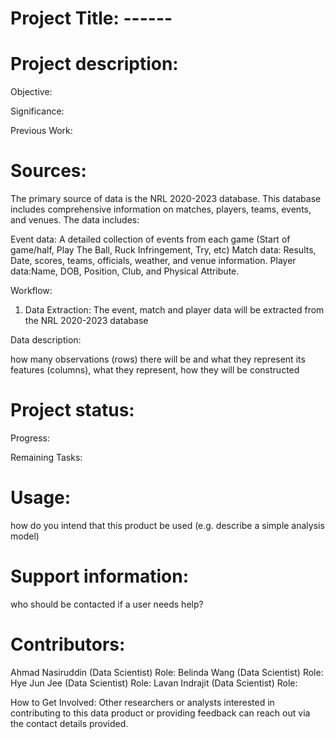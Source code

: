 # Project Title: ------

# Project description:

Objective:

<!-- The objective of this project is to develop a data product that captures detailed match and player-level data from the NRL Women's Elite competition, suitable for use in predictive modeling and statistical analysis. The data will be organized into a structured dataframe ready for use by analysts, researchers, and other interested parties for tasks such as performance evaluation, player comparison, and match outcome prediction. -->

Significance:

<!-- This data product is significant as it provides detailed insights into player performance and match events that can be used to inform decision-making within professional rugby league. By creating a comprehensive dataset, stakeholders such as coaches, analysts, and sports scientists can better understand key aspects of game dynamics, player contributions, and team strategies. This will enhance the predictive modeling capabilities within the sport. -->

Previous Work:

<!-- This data product builds on previous research into rugby league performance analysis, which has traditionally focused on male competitions. There is a growing interest in developing analytical models for women's sports, where data availability has been limited. Our project will expand the data landscape for the NRL Women's Elite competition by incorporating match events, player positions, physical attributes, and possession metrics. -->

# Sources: 

The primary source of data is the NRL 2020-2023 database. This database includes comprehensive information on matches, players, teams, events, and venues. The data includes:

Event data: A detailed collection of events from each game (Start of game/half, Play The Ball, Ruck Infringement, Try, etc)
Match data: Results, Date, scores, teams, officials, weather, and venue information.
Player data:Name, DOB, Position, Club, and Physical Attribute.

Workflow:

1. Data Extraction: The event, match and player data will be extracted from the NRL 2020-2023 database
<!-- 2. Data Cleaning: Data will be cleaned to ensure consistency across variables (e.g., ensuring player names are standardized, filling missing data, handling outliers).
3. Feature Engineering: We will create new variables based on the locational and event data. This might include distance covered, average possession time, scoring zones, etc.
4. Dataframe Construction: A comprehensive dataframe will be constructed, combining match events with player performance metrics. This will include organizing the data so that it can be readily used for statistical models.
5. Final Product: The final product will be a well-structured dataframe with clear and concise documentation for users. -->

Data description: 

how many observations (rows) there will be and what they represent
its features (columns), what they represent, how they will be constructed

# Project status:

Progress:

<!-- Data extraction from the database has been completed.
Data cleaning is in progress, including resolving missing values and ensuring consistency in naming conventions.
Feature engineering is currently underway to derive meaningful metrics from the raw event data. -->

Remaining Tasks:

<!-- Finalize data cleaning and feature engineering by Week 3.
Construct the dataframe by Week 4, ensuring all necessary transformations and calculations are complete.
Test the dataframe by running simple analyses to validate its structure and usefulness for predictive models.
Submit the final product and README by Week 5. -->

<!-- what progress has been made towards developing this product? 
what more needs to be done (and by who) to get this completed on time?  -->

# Usage: 

how do you intend that this product be used (e.g. describe a simple analysis model)

# Support information: 

who should be contacted if a user needs help?

# Contributors: 

Ahmad Nasiruddin (Data Scientist)
Role: 
Belinda Wang (Data Scientist)
Role: 
Hye Jun Jee (Data Scientist)
Role: 
Lavan Indrajit (Data Scientist)
Role:

How to Get Involved:
Other researchers or analysts interested in contributing to this data product or providing feedback can reach out via the contact details provided.